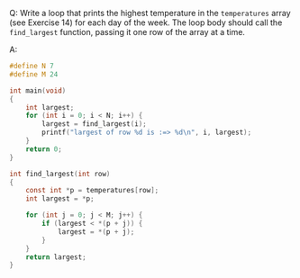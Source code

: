 Q: Write a loop that prints the highest temperature in the `temperatures` array
(see Exercise 14) for each day of the week. The loop body should call the
`find_largest` function, passing it one row of the array at a time.

A:

```c
#define N 7
#define M 24

int main(void)
{
	int largest;
	for (int i = 0; i < N; i++) {
		largest = find_largest(i);
		printf("largest of row %d is :=> %d\n", i, largest);
	}
	return 0;
}

int find_largest(int row)
{
	const int *p = temperatures[row];
	int largest = *p;

	for (int j = 0; j < M; j++) {
		if (largest < *(p + j)) {
			largest = *(p + j);
		}
	}
	return largest;
}
```
